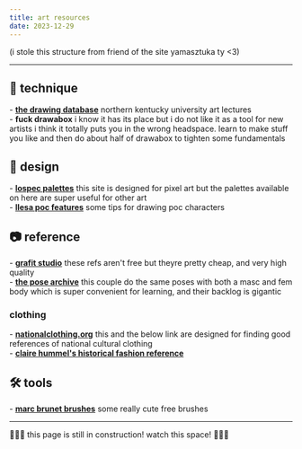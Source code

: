 ```yaml
---
title: art resources
date: 2023-12-29
---
```


(i stole this structure from friend of the site yamasztuka ty <3)

---

## 🤸 technique
\- **[the drawing database](https://www.youtube.com/@thedrawingdatabase8743)** northern kentucky university art lectures  
\- **fuck drawabox** i know it has its place but i do not like it as a tool for new artists i think it totally puts you in the wrong headspace. learn to make stuff you like and then do about half of drawabox to tighten some fundamentals  

## 📐 design
\- **[lospec palettes](https://lospec.com/palette-list)** this site is designed for pixel art but the palettes available on here are super useful for other art  
\- **[llesa poc features](https://twitter.com/Lle_plus_a/status/1739399709666553922)** some tips for drawing poc characters  

## 📷 reference
\- **[grafit studio](https://grafitschool.gumroad.com/)** these refs aren't free but theyre pretty cheap, and very high quality  
\- **[the pose archive](https://www.deviantart.com/theposearchives)** this couple do the same poses with both a masc and fem body which is super convenient for learning, and their backlog is gigantic  

### clothing
\- **[nationalclothing.org](https://nationalclothing.org/)** this and the below link are designed for finding good references of national cultural clothing  
\- **[claire hummel's historical fashion reference](https://docs.google.com/document/u/0/d/1R8eulTsb9Zlc7h2H917dNJZS9s0rIq9OAu7LpSS9F2k/mobilebasic?pli=1)**  

## 🛠️ tools
\- **[marc brunet brushes](https://cubebrush.co/mb/products/m2ri4q/starter-brush-pack-2023)** some really cute free brushes  

---

🚧👷‍♂️ this page is still in construction! watch this space! 👷‍♀️🚧